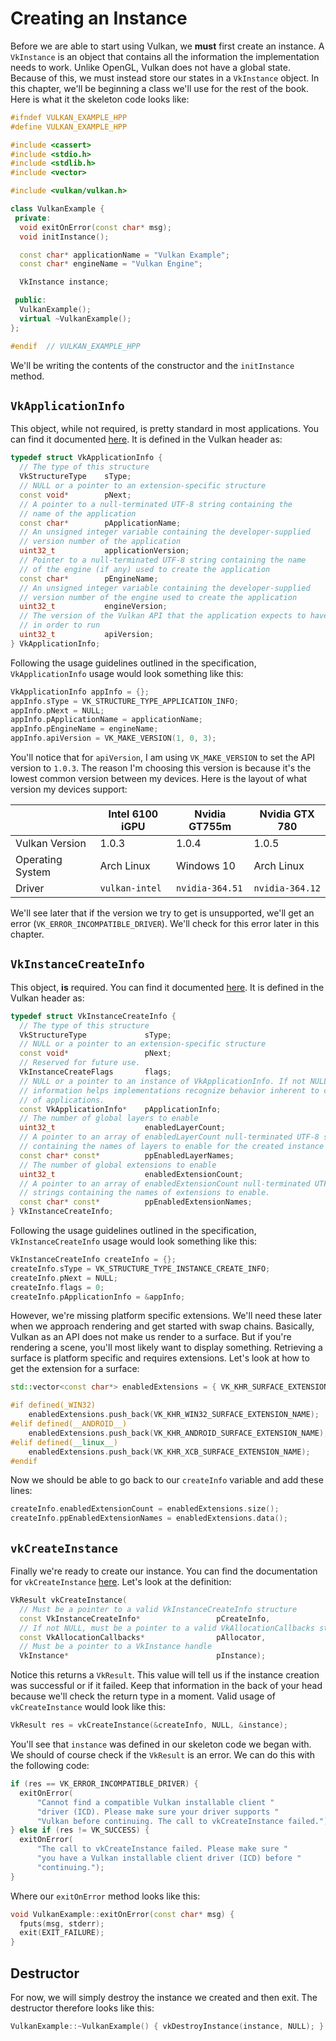 # Creating an Instance

Before we are able to start using Vulkan, we **must** first create an instance. A `VkInstance` is an object that contains all the information the implementation needs to work. Unlike OpenGL, Vulkan does not have a global state. Because of this, we must instead store our states in a `VkInstance` object. In this chapter, we'll be beginning a class we'll use for the rest of the book. Here is what it the skeleton code looks like:

```cpp
#ifndef VULKAN_EXAMPLE_HPP
#define VULKAN_EXAMPLE_HPP

#include <cassert>
#include <stdio.h>
#include <stdlib.h>
#include <vector>

#include <vulkan/vulkan.h>

class VulkanExample {
 private:
  void exitOnError(const char* msg);
  void initInstance();

  const char* applicationName = "Vulkan Example";
  const char* engineName = "Vulkan Engine";

  VkInstance instance;

 public:
  VulkanExample();
  virtual ~VulkanExample();
};

#endif  // VULKAN_EXAMPLE_HPP
```

We'll be writing the contents of the constructor and the `initInstance` method.

## `VkApplicationInfo`

This object, while not required, is pretty standard in most applications. You can find it documented [here](https://www.khronos.org/registry/vulkan/specs/1.0/xhtml/vkspec.html#VkApplicationInfo). It is defined in the Vulkan header as:

```cpp
typedef struct VkApplicationInfo {
  // The type of this structure
  VkStructureType    sType;
  // NULL or a pointer to an extension-specific structure
  const void*        pNext;
  // A pointer to a null-terminated UTF-8 string containing the
  // name of the application
  const char*        pApplicationName;
  // An unsigned integer variable containing the developer-supplied
  // version number of the application
  uint32_t           applicationVersion;
  // Pointer to a null-terminated UTF-8 string containing the name
  // of the engine (if any) used to create the application
  const char*        pEngineName;
  // An unsigned integer variable containing the developer-supplied
  // version number of the engine used to create the application
  uint32_t           engineVersion;
  // The version of the Vulkan API that the application expects to have
  // in order to run
  uint32_t           apiVersion;
} VkApplicationInfo;
```

Following the usage guidelines outlined in the specification, `VkApplicationInfo` usage would look something like this:

```cpp
VkApplicationInfo appInfo = {};
appInfo.sType = VK_STRUCTURE_TYPE_APPLICATION_INFO;
appInfo.pNext = NULL;
appInfo.pApplicationName = applicationName;
appInfo.pEngineName = engineName;
appInfo.apiVersion = VK_MAKE_VERSION(1, 0, 3);
```

You'll notice that for `apiVersion`, I am using `VK_MAKE_VERSION` to set the API version to `1.0.3`. The reason I'm choosing this version is because it's the lowest common version between my devices. Here is the layout of what version my devices support:

|                  	| Intel 6100 iGPU 	| Nvidia GT755m   	| Nvidia GTX 780  	|
|-------------------|-------------------|-------------------|-------------------|
| Vulkan Version   	| 1.0.3           	| 1.0.4           	| 1.0.5           	|
| Operating System 	| Arch Linux      	| Windows 10      	| Arch Linux      	|
| Driver           	| `vulkan-intel`  	| `nvidia-364.51` 	| `nvidia-364.12` 	|

We'll see later that if the version we try to get is unsupported, we'll get an error (`VK_ERROR_INCOMPATIBLE_DRIVER`). We'll check for this error later in this chapter.

## `VkInstanceCreateInfo`

This object, **is** required. You can find it documented [here](https://www.khronos.org/registry/vulkan/specs/1.0/xhtml/vkspec.html#VkInstanceCreateInfo). It is defined in the Vulkan header as:

```cpp
typedef struct VkInstanceCreateInfo {
  // The type of this structure
  VkStructureType             sType;
  // NULL or a pointer to an extension-specific structure
  const void*                 pNext;
  // Reserved for future use.
  VkInstanceCreateFlags       flags;
  // NULL or a pointer to an instance of VkApplicationInfo. If not NULL, this
  // information helps implementations recognize behavior inherent to classes
  // of applications.
  const VkApplicationInfo*    pApplicationInfo;
  // The number of global layers to enable
  uint32_t                    enabledLayerCount;
  // A pointer to an array of enabledLayerCount null-terminated UTF-8 strings
  // containing the names of layers to enable for the created instance
  const char* const*          ppEnabledLayerNames;
  // The number of global extensions to enable
  uint32_t                    enabledExtensionCount;
  // A pointer to an array of enabledExtensionCount null-terminated UTF-8
  // strings containing the names of extensions to enable.
  const char* const*          ppEnabledExtensionNames;
} VkInstanceCreateInfo;
```

Following the usage guidelines outlined in the specification, `VkInstanceCreateInfo` usage would look something like this:

```cpp
VkInstanceCreateInfo createInfo = {};
createInfo.sType = VK_STRUCTURE_TYPE_INSTANCE_CREATE_INFO;
createInfo.pNext = NULL;
createInfo.flags = 0;
createInfo.pApplicationInfo = &appInfo;
```

However, we're missing platform specific extensions. We'll need these later when we approach rendering and get started with swap chains. Basically, Vulkan as an API does not make us render to a surface. But if you're rendering a scene, you'll most likely want to display something. Retrieving a surface is platform specific and requires extensions. Let's look at how to get the extension for a surface:

```cpp
std::vector<const char*> enabledExtensions = { VK_KHR_SURFACE_EXTENSION_NAME };

#if defined(_WIN32)
	enabledExtensions.push_back(VK_KHR_WIN32_SURFACE_EXTENSION_NAME);
#elif defined(__ANDROID__)
	enabledExtensions.push_back(VK_KHR_ANDROID_SURFACE_EXTENSION_NAME);
#elif defined(__linux__)
	enabledExtensions.push_back(VK_KHR_XCB_SURFACE_EXTENSION_NAME);
#endif
```

Now we should be able to go back to our `createInfo` variable and add these lines:

```cpp
createInfo.enabledExtensionCount = enabledExtensions.size();
createInfo.ppEnabledExtensionNames = enabledExtensions.data();
```

## `vkCreateInstance`

Finally we're ready to create our instance. You can find the documentation for `vkCreateInstance` [here](https://www.khronos.org/registry/vulkan/specs/1.0/xhtml/vkspec.html#initialization-instances). Let's look at the definition:

```cpp
VkResult vkCreateInstance(
  // Must be a pointer to a valid VkInstanceCreateInfo structure
  const VkInstanceCreateInfo*                 pCreateInfo,
  // If not NULL, must be a pointer to a valid VkAllocationCallbacks structure
  const VkAllocationCallbacks*                pAllocator,
  // Must be a pointer to a VkInstance handle
  VkInstance*                                 pInstance);
```

Notice this returns a `VkResult`. This value will tell us if the instance creation was successful or if it failed. Keep that information in the back of your head because we'll check the return type in a moment. Valid usage of `vkCreateInstance` would look like this:

```cpp
VkResult res = vkCreateInstance(&createInfo, NULL, &instance);
```

You'll see that `instance` was defined in our skeleton code we began with. We should of course check if the `VkResult` is an error. We can do this with the following code:

```cpp
if (res == VK_ERROR_INCOMPATIBLE_DRIVER) {
  exitOnError(
      "Cannot find a compatible Vulkan installable client "
      "driver (ICD). Please make sure your driver supports "
      "Vulkan before continuing. The call to vkCreateInstance failed.");
} else if (res != VK_SUCCESS) {
  exitOnError(
      "The call to vkCreateInstance failed. Please make sure "
      "you have a Vulkan installable client driver (ICD) before "
      "continuing.");
}
```

Where our `exitOnError` method looks like this:

```cpp
void VulkanExample::exitOnError(const char* msg) {
  fputs(msg, stderr);
  exit(EXIT_FAILURE);
}
```

## Destructor

For now, we will simply destroy the instance we created and then exit. The destructor therefore looks like this:

```cpp
VulkanExample::~VulkanExample() { vkDestroyInstance(instance, NULL); }
```
